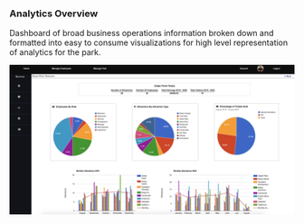 ### Analytics Overview

Dashboard of broad business operations information broken down and formatted into easy to consume visualizations for high level representation of analytics for the park.

![Overview](../quantummanagementapp/static/images/Overview.png)
